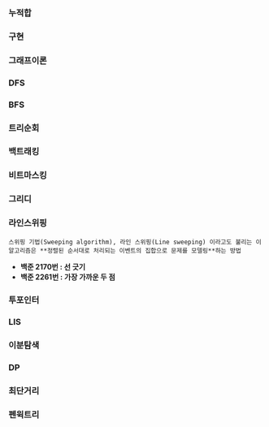 ### 누적합
### 구현
### 그래프이론
### DFS
### BFS
### 트리순회
### 백트래킹
### 비트마스킹
### 그리디
### 라인스위핑

	스위핑 기법(Sweeping algorithm), 라인 스위핑(Line sweeping) 이라고도 불리는 이 알고리즘은 **정렬된 순서대로 처리되는 이벤트의 집합으로 문제를 모델링**하는 방법

- **백준 2170번 : 선 긋기**
- **백준 2261번 : 가장 가까운 두 점** 

### 투포인터
### LIS
### 이분탐색
### DP
### 최단거리
### 펜윅트리
